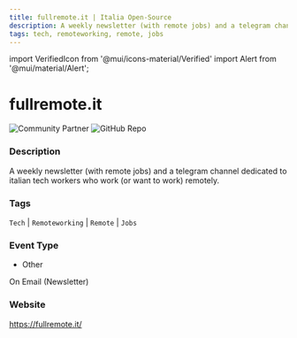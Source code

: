 ```yaml
---
title: fullremote.it | Italia Open-Source
description: A weekly newsletter (with remote jobs) and a telegram channel dedicated to italian tech workers who work (or want to work) remotely.
tags: tech, remoteworking, remote, jobs
---
```

        

import VerifiedIcon from '@mui/icons-material/Verified'
import Alert from '@mui/material/Alert';

# fullremote.it <VerifiedIcon color="primary"/>


![Community Partner](https://img.shields.io/static/v1?label=community&message=partner&color=blue) ![GitHub Repo](https://img.shields.io/static/v1?label=category&message=communities&color=green)

### Description

A weekly newsletter (with remote jobs) and a telegram channel dedicated to italian tech workers who work (or want to work) remotely.

### Tags

`Tech` | `Remoteworking` | `Remote` | `Jobs`

### Event Type

- Other

On Email (Newsletter)

### Website

https://fullremote.it/